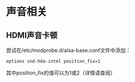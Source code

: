 # 声音相关

## HDMI声音卡顿

尝试在/etc/modprobe.d/alsa-base.conf文件中添加：

```
options snd-hda-intel position_fix=1
```

其中position_fix的值可以为1或2（详情请查阅[](https://wiki.ubuntu.com/Audio/PositionReporting)）
